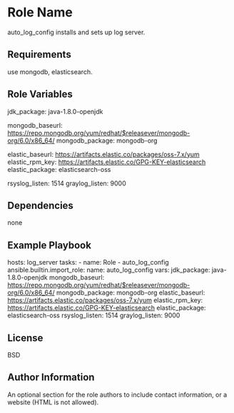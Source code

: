 Role Name
=========

auto_log_config installs and sets up log server.

Requirements
------------

use mongodb, elasticsearch.

Role Variables
--------------

jdk_package: java-1.8.0-openjdk

mongodb_baseurl: https://repo.mongodb.org/yum/redhat/$releasever/mongodb-org/6.0/x86_64/
mongodb_package: mongodb-org

elastic_baseurl: https://artifacts.elastic.co/packages/oss-7.x/yum
elastic_rpm_key: https://artifacts.elastic.co/GPG-KEY-elasticsearch
elastic_package: elasticsearch-oss

rsyslog_listen: 1514
graylog_listen: 9000

Dependencies
------------

none

Example Playbook
----------------

  hosts: log_server
  tasks:
    - name: Role - auto_log_config
      ansible.builtin.import_role:
        name: auto_log_config
      vars:
        jdk_package: java-1.8.0-openjdk
        mongodb_baseurl: https://repo.mongodb.org/yum/redhat/$releasever/mongodb-org/6.0/x86_64/
        mongodb_package: mongodb-org
        elastic_baseurl: https://artifacts.elastic.co/packages/oss-7.x/yum
        elastic_rpm_key: https://artifacts.elastic.co/GPG-KEY-elasticsearch
        elastic_package: elasticsearch-oss
        rsyslog_listen: 1514
        graylog_listen: 9000

License
-------

BSD

Author Information
------------------

An optional section for the role authors to include contact information, or a website (HTML is not allowed).
